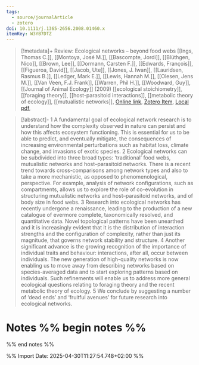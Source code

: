 ```yaml
---
tags:
  - source/journalArticle
  - zotero
doi: 10.1111/j.1365-2656.2008.01460.x
itemKey: W3YB7DTZ
---
```

>[!metadata]+
> Review: Ecological networks – beyond food webs
> [[Ings, Thomas C.]], [[Montoya, José M.]], [[Bascompte, Jordi]], [[Blüthgen, Nico]], [[Brown, Lee]], [[Dormann, Carsten F.]], [[Edwards, François]], [[Figueroa, David]], [[Jacob, Ute]], [[Jones, J. Iwan]], [[Lauridsen, Rasmus B.]], [[Ledger, Mark E.]], [[Lewis, Hannah M.]], [[Olesen, Jens M.]], [[Van Veen, F.J. Frank]], [[Warren, Phil H.]], [[Woodward, Guy]], 
> [[Journal of Animal Ecology]] (2009)
> [[ecological stoichiometry]], [[foraging theory]], [[host-parasitoid interactions]], [[metabolic theory of ecology]], [[mutualistic networks]], 
> [Online link](https://onlinelibrary.wiley.com/doi/abs/10.1111/j.1365-2656.2008.01460.x), [Zotero Item](zotero://select/library/items/W3YB7DTZ), [Local pdf](file://C:/Users/aburg/Documents/references/zotero/storage/QMRRA8DU/Ings2009_ReviewEcological.pdf), 

>[!abstract]-
>1 A fundamental goal of ecological network research is to understand how the complexity observed in nature can persist and how this affects ecosystem functioning. This is essential for us to be able to predict, and eventually mitigate, the consequences of increasing environmental perturbations such as habitat loss, climate change, and invasions of exotic species. 2 Ecological networks can be subdivided into three broad types: ‘traditional’ food webs, mutualistic networks and host–parasitoid networks. There is a recent trend towards cross-comparisons among network types and also to take a more mechanistic, as opposed to phenomenological, perspective. For example, analysis of network configurations, such as compartments, allows us to explore the role of co-evolution in structuring mutualistic networks and host–parasitoid networks, and of body size in food webs. 3 Research into ecological networks has recently undergone a renaissance, leading to the production of a new catalogue of evermore complete, taxonomically resolved, and quantitative data. Novel topological patterns have been unearthed and it is increasingly evident that it is the distribution of interaction strengths and the configuration of complexity, rather than just its magnitude, that governs network stability and structure. 4 Another significant advance is the growing recognition of the importance of individual traits and behaviour: interactions, after all, occur between individuals. The new generation of high-quality networks is now enabling us to move away from describing networks based on species-averaged data and to start exploring patterns based on individuals. Such refinements will enable us to address more general ecological questions relating to foraging theory and the recent metabolic theory of ecology. 5 We conclude by suggesting a number of ‘dead ends’ and ‘fruitful avenues’ for future research into ecological networks.

# Notes %% begin notes %%

%% end notes %%




%% Import Date: 2025-04-30T11:27:54.748+02:00 %%

